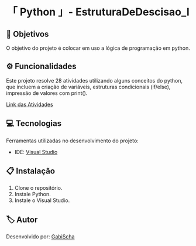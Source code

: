<h1 align="center">「 Python 」- EstruturaDeDescisao_Ⅰ</h1>




<h2 id=objective>📌 Objetivos</h2>

O objetivo do projeto é colocar em uso a lógica de programação em python.

<h2 id=features>⚙️ Funcionalidades </h2>

Este projeto resolve 28 atividades utilizando alguns conceitos do python, que incluem a criação de variáveis, estruturas condicionais (if/else), impressão de valores com print().

<a href="https://wiki.python.org.br/EstruturaSequencial">Link das Atividades</a>

<h2 id=technology>💻 Tecnologias</h2>

Ferramentas utilizadas no desenvolvimento do projeto:

- IDE: <a href="https://visualstudio.microsoft.com/downloads/">Visual Studio</a>

<h2 id=installation>📋 Instalação</h2>

1. Clone o repositório.
2. Instale Python.
3. Instale o  Visual Studio.


<h2 id=author>🏷️ Autor</h2>

Desenvolvido por: <a href="https://www.linkedin.com/in/gabrielaschaper/" target="_blank">GabiScha</a>




